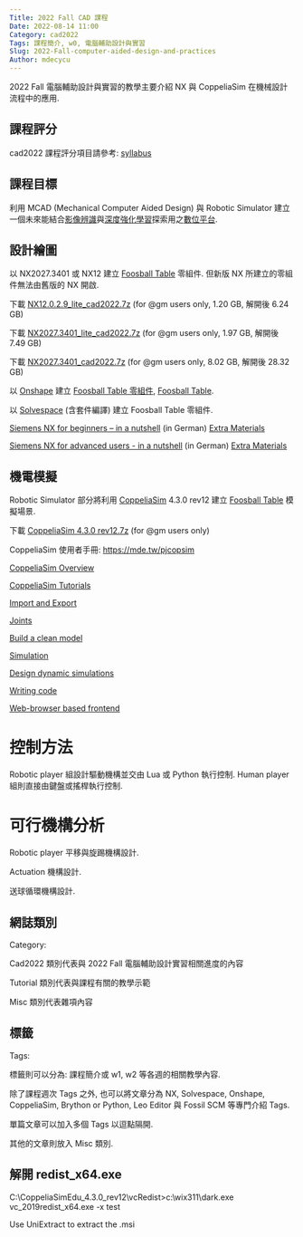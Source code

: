 ```yaml
---
Title: 2022 Fall CAD 課程
Date: 2022-08-14 11:00
Category: cad2022
Tags: 課程簡介, w0, 電腦輔助設計與實習
Slug: 2022-Fall-computer-aided-design-and-practices
Author: mdecycu
---
```


2022 Fall 電腦輔助設計與實習的教學主要介紹 NX 與 CoppeliaSim 在機械設計流程中的應用.

<!-- PELICAN_END_SUMMARY -->

課程評分
----

cad2022 課程評分項目請參考: [syllabus]

課程目標
----

利用 MCAD (Mechanical Computer Aided Design) 與 Robotic Simulator 建立一個未來能結合[影像辨識]與[深度強化學習]探索用之[數位平台].


設計繪圖
----

以 NX2027.3401 或 NX12 建立 [Foosball Table] 零組件. 但新版 NX 所建立的零組件無法由舊版的 NX 開啟.

下載 [NX12.0.2.9_lite_cad2022.7z] (for @gm users only, 1.20 GB, 解開後 6.24 GB)

下載 [NX2027.3401_lite_cad2022.7z] (for @gm users only, 1.97 GB, 解開後 7.49 GB)

下載 [NX2027.3401_cad2022.7z] (for @gm users only, 8.02 GB, 解開後 28.32 GB)

以 [Onshape] 建立 [Foosball Table 零組件], [Foosball Table].

以 [Solvespace] (含套件編譯) 建立 Foosball Table 零組件.

[Siemens NX for beginners – in a nutshell] (in German) <a href="https://storage.googleapis.com/sgw-extras/zip/2020/978-3-658-29589-9.zip">Extra Materials</a>

[Siemens NX for advanced users - in a nutshell] (in German) <a href="https://storage.googleapis.com/sgw-extras/zip/2020/978-3-658-31561-0.zip">Extra Materials</a>

[syllabus]: https://mde.tw/content/cad-syllabus.html
[影像辨識]: https://en.wikipedia.org/wiki/Computer_vision#Recognition
[深度強化學習]: https://en.wikipedia.org/wiki/Deep_reinforcement_learning
[數位平台]: https://en.wikipedia.org/wiki/Digital_platform_(infrastructure)
[Foosball Table 零組件]: https://cad.onshape.com/documents/f942bc02bd60de603095cd9d/w/e3af941ed5245875e39138d0/e/af657625f78911e9e727c91a?renderMode=0&uiState=630373bdbf13ba67fd289e74
[Foosball Table]: https://cad.onshape.com/documents/0c152a911938d7352961b194/w/be224609ad39a35fc1439f95/e/a88aca1714001e9f86f16e49?renderMode=0&uiState=630374f7bf13ba67fd28a339
[CoppeliaSim Overview]: https://mde.tw/pjcopsim/content/welcome.html
[CoppeliaSim Tutorials]: https://mde.tw/pjcopsim/content/tutorials.html
[Import and Export]: https://mde.tw/pjcopsim/content/importExport.html
[Joints]: https://mde.tw/pjcopsim/content/joints.html
[Build a clean model]: https://mde.tw/pjcopsim/content/buildingAModelTutorial.html
[Simulation]: https://mde.tw/pjcopsim/content/simulation.html
[Design dynamic simulations]: https://mde.tw/pjcopsim/content/designingDynamicSimulations.html
[Writing code]: https://mde.tw/pjcopsim/content/writingCode.html
[Web-browser based frontend]: https://mde.tw/pjcopsim/content/externalFrontEnd.html
[NX12.0.2.9_lite_cad2022.7z]: https://gmnfuedutw-my.sharepoint.com/:u:/g/personal/yen_gm_nfu_edu_tw/Eb7GeAUGMANEkijnWXGNH60BltYzKwkkffas3JhzgwnmxQ?e=K4HKXF
[NX2027.3401_lite_cad2022.7z]: https://gmnfuedutw-my.sharepoint.com/:u:/g/personal/yen_gm_nfu_edu_tw/EfvS63_7udVPhe-xlXrYPCMBVTUEEona5_QXwHdZD_8Vww?e=LNczOS
[NX2027.3401_cad2022.7z]: https://gmnfuedutw-my.sharepoint.com/:u:/g/personal/yen_gm_nfu_edu_tw/EfC-9gy1PN9MmJtpD9VO5KcB3kehP6VVVgmQt3ej5D_BIQ?e=deXuWs
[CoppeliaSim 4.3.0 rev12.7z]: https://gmnfuedutw-my.sharepoint.com/:u:/g/personal/yen_gm_nfu_edu_tw/ESXbxhDmlUhBmPTUqAdTrLEBjvaqzZupKcgviAmxWGQdjQ
[CoppeliaSim]: https://www.coppeliarobotics.com/
[Solvespace]: https://solvespace.com
[Onshape]: https://www.onshape.com
[Siemens NX for beginners – in a nutshell]: https://link.springer.com/book/10.1007/978-3-658-29589-9
[Siemens NX for advanced users - in a nutshell]: https://link.springer.com/book/10.1007/978-3-658-31561-0

機電模擬
----

Robotic Simulator 部分將利用 [CoppeliaSim] 4.3.0 rev12 建立 [Foosball Table] 模擬場景.

下載 [CoppeliaSim 4.3.0 rev12.7z] (for @gm users only)

CoppeliaSim 使用者手冊: <https://mde.tw/pjcopsim>

[CoppeliaSim Overview]

[CoppeliaSim Tutorials]

[Import and Export]

[Joints]

[Build a clean model]

[Simulation]

[Design dynamic simulations]

[Writing code]

[Web-browser based frontend]

控制方法
====

Robotic player 組設計驅動機構並交由 Lua 或 Python 執行控制. Human player 組則直接由鍵盤或搖桿執行控制.

可行機構分析
====

Robotic player 平移與旋踢機構設計.

Actuation 機構設計.

送球循環機構設計.

網誌類別
----

Category:

Cad2022 類別代表與 2022 Fall 電腦輔助設計實習相關進度的內容

Tutorial 類別代表與課程有關的教學示範

Misc 類別代表雜項內容

標籤
----

Tags:

標籤則可以分為: 課程簡介或 w1, w2 等各週的相關教學內容.

除了課程週次 Tags 之外, 也可以將文章分為 NX, Solvespace, Onshape, CoppeliaSim, Brython or Python, Leo Editor 與 Fossil SCM 等專門介紹 Tags.

單篇文章可以加入多個 Tags 以逗點隔開.

其他的文章則放入 Misc 類別.

解開 redist_x64.exe
----

C:\CoppeliaSimEdu_4.3.0_rev12\vcRedist>c:\wix311\dark.exe vc_2019redist_x64.exe -x test

Use UniExtract to extract the .msi




